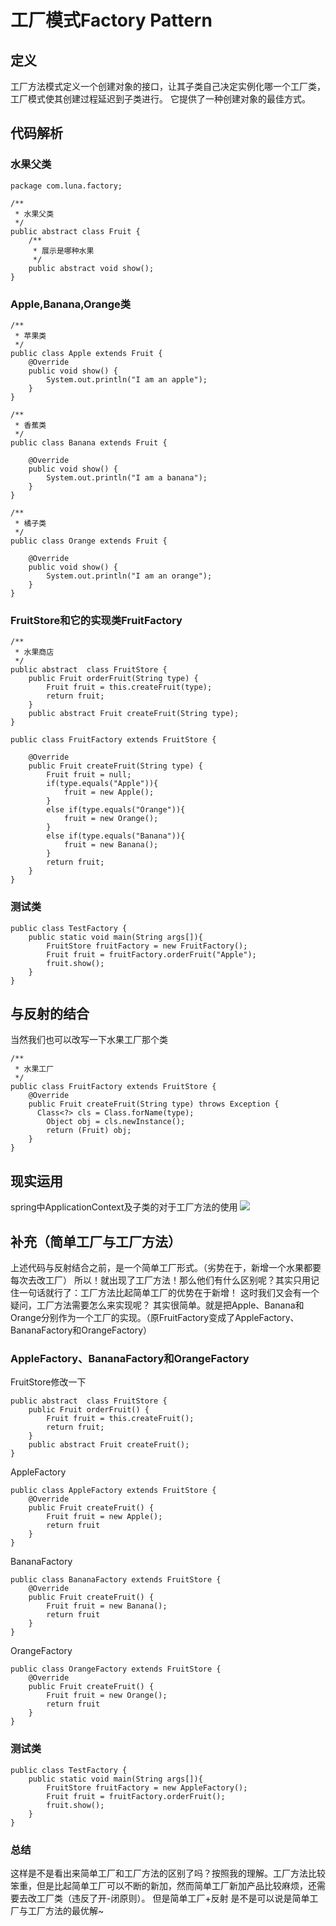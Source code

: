 # 工厂模式Factory Pattern
## 定义
 工厂方法模式定义一个创建对象的接口，让其子类自己决定实例化哪一个工厂类，工厂模式使其创建过程延迟到子类进行。
 它提供了一种创建对象的最佳方式。
## 代码解析
### 水果父类
```
package com.luna.factory;

/**
 * 水果父类
 */
public abstract class Fruit {
    /**
     * 展示是哪种水果 
     */
    public abstract void show();
}

```
### Apple,Banana,Orange类
```
/**
 * 苹果类
 */
public class Apple extends Fruit {
    @Override
    public void show() {
        System.out.println("I am an apple");
    }
}

```

```
/**
 * 香蕉类
 */
public class Banana extends Fruit {

    @Override
    public void show() {
        System.out.println("I am a banana");
    }
}

```

```
/**
 * 橘子类
 */
public class Orange extends Fruit {

    @Override
    public void show() {
        System.out.println("I am an orange");
    }
}
```
### FruitStore和它的实现类FruitFactory
```
/**
 * 水果商店
 */
public abstract  class FruitStore {
    public Fruit orderFruit(String type) {
        Fruit fruit = this.createFruit(type);
        return fruit;
    }
    public abstract Fruit createFruit(String type);
}

```

```
public class FruitFactory extends FruitStore {

    @Override
    public Fruit createFruit(String type) {
        Fruit fruit = null;
        if(type.equals("Apple")){
            fruit = new Apple();
        }
        else if(type.equals("Orange")){
            fruit = new Orange();
        }
        else if(type.equals("Banana")){
            fruit = new Banana();
        }
        return fruit;
    }
}
```
### 测试类
```
public class TestFactory {
    public static void main(String args[]){
        FruitStore fruitFactory = new FruitFactory();
        Fruit fruit = fruitFactory.orderFruit("Apple");
        fruit.show();
    }
}
```
## 与反射的结合
当然我们也可以改写一下水果工厂那个类
```
/**
 * 水果工厂
 */
public class FruitFactory extends FruitStore {
    @Override
    public Fruit createFruit(String type) throws Exception {
      Class<?> cls = Class.forName(type);
        Object obj = cls.newInstance();
        return (Fruit) obj;
    }
} 
```
## 现实运用
spring中ApplicationContext及子类的对于工厂方法的使用
![](https://github.com/mikuluna/Design-patterns/raw/master/img/gongchang.png)
## 补充（简单工厂与工厂方法）
上述代码与反射结合之前，是一个简单工厂形式。（劣势在于，新增一个水果都要每次去改工厂）
所以！就出现了工厂方法！那么他们有什么区别呢？其实只用记住一句话就行了：工厂方法比起简单工厂的优势在于新增！
这时我们又会有一个疑问，工厂方法需要怎么来实现呢？
其实很简单。就是把Apple、Banana和Orange分别作为一个工厂的实现。（原FruitFactory变成了AppleFactory、BananaFactory和OrangeFactory）
### AppleFactory、BananaFactory和OrangeFactory
FruitStore修改一下
```
public abstract  class FruitStore {
    public Fruit orderFruit() {
        Fruit fruit = this.createFruit();
        return fruit;
    }
    public abstract Fruit createFruit();
}

```
AppleFactory
```
public class AppleFactory extends FruitStore {
    @Override
    public Fruit createFruit() {
        Fruit fruit = new Apple();
        return fruit
    }
}
```
BananaFactory
```
public class BananaFactory extends FruitStore {
    @Override
    public Fruit createFruit() {
        Fruit fruit = new Banana();
        return fruit
    }
}
```
OrangeFactory
```
public class OrangeFactory extends FruitStore {
    @Override
    public Fruit createFruit() {
        Fruit fruit = new Orange();
        return fruit
    }
}
```
### 测试类
```
public class TestFactory {
    public static void main(String args[]){
        FruitStore fruitFactory = new AppleFactory();
        Fruit fruit = fruitFactory.orderFruit();
        fruit.show();
    }
}
```
### 总结
这样是不是看出来简单工厂和工厂方法的区别了吗？按照我的理解。工厂方法比较笨重，但是比起简单工厂可以不断的新加，然而简单工厂新加产品比较麻烦，还需要去改工厂类（违反了开-闭原则）。
但是简单工厂+反射 是不是可以说是简单工厂与工厂方法的最优解~
